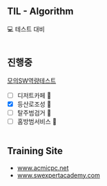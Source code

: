 ## TIL - Algorithm
:computer: 테스트 대비
<br/><br/>
## 진행중
[모의SW역량테스트](https://www.swexpertacademy.com/main/learn/course/subjectList.do?courseId=AVvlSPbKAAHw5UPa)<br/>
- [ ] 디저트카페 :cake:
- [x] 등산로조성 :evergreen_tree:
- [ ] 탈주범검거 :police_car:
- [ ] 홈방범서비스 :rotating_light:
<br/><br/>
## Training Site
- www.acmicpc.net<br/>
- www.swexpertacademy.com

